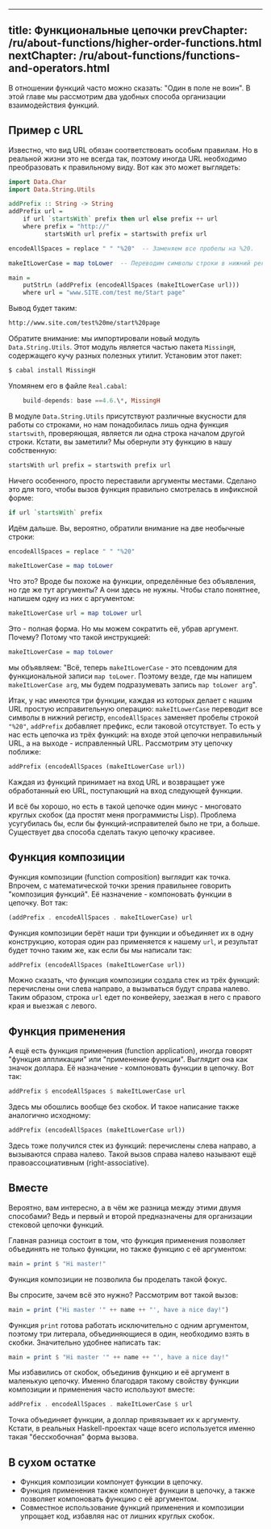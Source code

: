 ----
title: Функциональные цепочки
prevChapter: /ru/about-functions/higher-order-functions.html
nextChapter: /ru/about-functions/functions-and-operators.html
----

В отношении функций часто можно сказать: "Один в поле не воин". В этой главе мы рассмотрим два удобных способа организации взаимодействия функций.

## Пример с URL

Известно, что вид URL обязан соответствовать особым правилам. Но в реальной жизни это не всегда так, поэтому иногда URL необходимо преобразовать к правильному виду. Вот как это может выглядеть:

```haskell
import Data.Char
import Data.String.Utils

addPrefix :: String -> String
addPrefix url =
    if url `startsWith` prefix then url else prefix ++ url
    where prefix = "http://"
          startsWith url prefix = startswith prefix url

encodeAllSpaces = replace " " "%20"  -- Заменяем все пробелы на %20.

makeItLowerCase = map toLower  -- Переводим символы строки в нижний регистр.      

main =
    putStrLn (addPrefix (encodeAllSpaces (makeItLowerCase url)))
    where url = "www.SITE.com/test me/Start page"
```

Вывод будет таким:

```bash
http://www.site.com/test%20me/start%20page
```

Обратите внимание: мы импортировали новый модуль `Data.String.Utils`. Этот модуль является частью пакета `MissingH`, содержащего кучу разных полезных утилит. Установим этот пакет:

```bash
$ cabal install MissingH
```

Упомянем его в файле `Real.cabal`:

```haskell
    build-depends: base ==4.6.\*, MissingH
```

В модуле `Data.String.Utils` присутствуют различные вкусности для работы со строками, но нам понадобилась лишь одна функция `startswith`, проверяющая, является ли одна строка началом другой строки. Кстати, вы заметили? Мы обернули эту функцию в нашу собственную:

```haskell
startsWith url prefix = startswith prefix url
```

Ничего особенного, просто переставили аргументы местами. Сделано это для того, чтобы вызов функция правильно смотрелась в инфиксной форме:

```haskell
if url `startsWith` prefix
```

Идём дальше. Вы, вероятно, обратили внимание на две необычные строки:

```haskell
encodeAllSpaces = replace " " "%20"

makeItLowerCase = map toLower
```

Что это? Вроде бы похоже на функции, определённые без объявления, но где же тут аргументы? А они здесь не нужны. Чтобы стало понятнее, напишем одну из них с аргументом:

```haskell
makeItLowerCase url = map toLower url
```

Это - полная форма. Но мы можем сократить её, убрав аргумент. Почему? Потому что такой инструкцией:

```haskell
makeItLowerCase = map toLower
```

мы объявляем: "Всё, теперь `makeItLowerCase` - это псевдоним для функциональной записи `map toLower`. Поэтому везде, где мы напишем `makeItLowerCase arg`, мы будем подразумевать запись `map toLower arg`".

Итак, у нас имеются три функции, каждая из которых делает с нашим URL простую исправительную операцию: `makeItLowerCase` переводит все символы в нижний регистр, `encodeAllSpaces` заменяет пробелы строкой `"%20"`, `addPrefix` добавляет префикс, если таковой отсутствует. То есть у нас есть цепочка из трёх функций: на входе этой цепочки неправильный URL, а на выходе - исправленный URL. Рассмотрим эту цепочку поближе:

```haskell
addPrefix (encodeAllSpaces (makeItLowerCase url))
```

Каждая из функций принимает на вход URL и возвращает уже обработанный ею URL, поступающий на вход следующей функции.

И всё бы хорошо, но есть в такой цепочке один минус - многовато круглых скобок (да простят меня программисты Lisp). Проблема усугубилась бы, если бы функций-исправителей было не три, а больше. Существует два способа сделать такую цепочку красивее.

## Функция композиции

Функция композиции (function composition) выглядит как точка. Впрочем, с математической точки зрения правильнее говорить "композиция функций". Её назначение - компоновать функции в цепочку. Вот так:

```haskell
(addPrefix . encodeAllSpaces . makeItLowerCase) url
```

Функция композиции берёт наши три функции и объединяет их в одну конструкцию, которая один раз применяется к нашему `url`, и результат будет точно таким же, как если бы мы написали так:

```haskell
addPrefix (encodeAllSpaces (makeItLowerCase url))
```

Можно сказать, что функция композиции создала стек из трёх функций: перечислены они слева направо, а вызываться будут справа налево. Таким образом, строка `url` едет по конвейеру, заезжая в него с правого края и выезжая с левого.

## Функция применения

А ещё есть функция применения (function application), иногда говорят "функция аппликации" или "применение функции". Выглядит она как значок доллара. Её назначение - компоновать функции в цепочку. Вот так:

```haskell
addPrefix $ encodeAllSpaces $ makeItLowerCase url
```

Здесь мы обошлись вообще без скобок. И такое написание также аналогично исходному:

```haskell
addPrefix (encodeAllSpaces (makeItLowerCase url))
```

Здесь тоже получился стек из функций: перечислены слева направо, а вызываются справа налево. Такой вызов справа налево называют ещё правоассоциативным (right-associative).

## Вместе

Вероятно, вам интересно, а в чём же разница между этими двумя способами? Ведь и первый и второй предназначены для организации стековой цепочки функций.

Главная разница состоит в том, что функция применения позволяет объединять не только функции, но также функцию с её аргументом:

```haskell
main = print $ "Hi master!"
```

Функция композиции не позволила бы проделать такой фокус.

Вы спросите, зачем всё это нужно? Рассмотрим вот такой вызов:

```haskell
main = print ("Hi master '" ++ name ++ "', have a nice day!")
```

Функция `print` готова работать исключительно с одним аргументом, поэтому три литерала, объединяющиеся в один, необходимо взять в скобки. Значительно удобнее написать так:

```haskell
main = print $ "Hi master '" ++ name ++ "', have a nice day!"
```

Мы избавились от скобок, объединив функцию и её аргумент в маленькую цепочку. Именно благодаря такому свойству функции композиции и применения часто используют вместе:

```haskell
addPrefix . encodeAllSpaces . makeItLowerCase $ url
```

Точка объединяет функции, а доллар привязывает их к аргументу. Кстати, в реальных Haskell-проектах чаще всего используется именно такая "бесскобочная" форма вызова.

## В сухом остатке

* Функция композиции компонует функции в цепочку.
* Функция применения также компонует функции в цепочку, а также позволяет компоновать функцию с её аргументом.
* Совместное использование функций применения и композиции упрощает код, избавляя нас от лишних круглых скобок.


